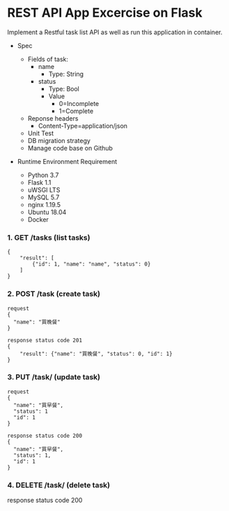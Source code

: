 # REST API App Excercise on Flask

Implement a Restful task list API as well as run this application in container.

- Spec

  - Fields of task:
    - name
      - Type: String
    - status
      - Type: Bool
      - Value
        - 0=Incomplete
        - 1=Complete
  - Reponse headers
    - Content-Type=application/json
  - Unit Test
  - DB migration strategy
  - Manage code base on Github

- Runtime Environment Requirement
  - Python 3.7
  - Flask 1.1
  - uWSGI LTS
  - MySQL 5.7
  - nginx 1.19.5
  - Ubuntu 18.04
  - Docker

### 1. GET /tasks (list tasks)

```
{
    "result": [
        {"id": 1, "name": "name", "status": 0}
    ]
}
```

### 2. POST /task (create task)

```
request
{
  "name": "買晚餐"
}

response status code 201
{
    "result": {"name": "買晚餐", "status": 0, "id": 1}
}
```

### 3. PUT /task/<id> (update task)

```
request
{
  "name": "買早餐",
  "status": 1
  "id": 1
}

response status code 200
{
  "name": "買早餐",
  "status": 1,
  "id": 1
}
```

### 4. DELETE /task/<id> (delete task)

response status code 200
